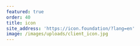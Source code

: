 ```yaml
---
featured: true
order: 40
title: icon
site_address: 'https://icon.foundation/?lang=en'
image: /images/uploads/client_icon.jpg
---
```


